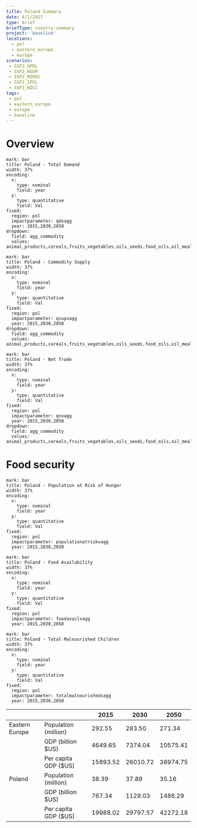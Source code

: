 ```yaml
---
title: Poland Summary
date: 4/1/2017
type: brief
briefType: country-summary
project: 'baseline'
locations:
  - pol
  - eastern_europe
  - europe
scenarios:
 - SSP2_GFDL
 - SSP2_HGEM
 - SSP2_MIROC
 - SSP2_IPSL
 - SSP2_NOCC
tags:
 - pol
 - eastern_europe
 - europe
 - baseline
---
```

# Overview 

```chart
mark: bar
title: Poland - Total Demand
width: 37%
encoding:
  x:
    type: nominal
    field: year
  y:
    type: quantitative
    field: Val
fixed:
  region: pol
  impactparameter: qdxagg
  year: 2015,2030,2050
dropdown:
  field: agg_commodity
  values: animal_products,cereals,fruits_vegetables,oils_seeds,food_oils,oil_meals,other,pulses,roots_tubers,sugar
```

```chart
mark: bar
title: Poland - Commodity Supply
width: 37%
encoding:
  x:
    type: nominal
    field: year
  y:
    type: quantitative
    field: Val
fixed:
  region: pol
  impactparameter: qsupxagg
  year: 2015,2030,2050
dropdown:
  field: agg_commodity
  values: animal_products,cereals,fruits_vegetables,oils_seeds,food_oils,oil_meals,other,pulses,roots_tubers,sugar
```

```chart
mark: bar
title: Poland - Net Trade
width: 37%
encoding:
  x:
    type: nominal
    field: year
  y:
    type: quantitative
    field: Val
fixed:
  region: pol
  impactparameter: qnxagg
  year: 2015,2030,2050
dropdown:
  field: agg_commodity
  values: animal_products,cereals,fruits_vegetables,oils_seeds,food_oils,oil_meals,other,pulses,roots_tubers,sugar
```

# Food security

```chart
mark: bar
title: Poland - Population at Risk of Hunger
width: 37%
encoding:
  x:
    type: nominal
    field: year
  y:
    type: quantitative
    field: Val
fixed:
  region: pol
  impactparameter: populationatriskxagg
  year: 2015,2030,2050
```

```chart
mark: bar
title: Poland - Food Availability
width: 37%
encoding:
  x:
    type: nominal
    field: year
  y:
    type: quantitative
    field: Val
fixed:
  region: pol
  impactparameter: foodavailxagg
  year: 2015,2030,2050
```

```chart
mark: bar
title: Poland - Total Malnourished Children
width: 37%
encoding:
  x:
    type: nominal
    field: year
  y:
    type: quantitative
    field: Val
fixed:
  region: pol
  impactparameter: totalmalnourishedxagg
  year: 2015,2030,2050
```

|   |   | 2015 | 2030 | 2050 |
|---|---|---|---|---|
| Eastern Europe | Population (million) | 292.55 | 283.50 | 271.34 |
|  | GDP (billion $US) | 4649.65 | 7374.04 | 10575.41 |
|  | Per capita GDP ($US) | 15893.52 | 26010.72 | 38974.75 |
| Poland | Population (million) | 38.39 | 37.89 | 35.16 |
|  | GDP (billion $US) | 767.34 | 1129.03 | 1486.29 |
|  | Per capita GDP ($US) | 19988.02| 29797.57| 42272.18|